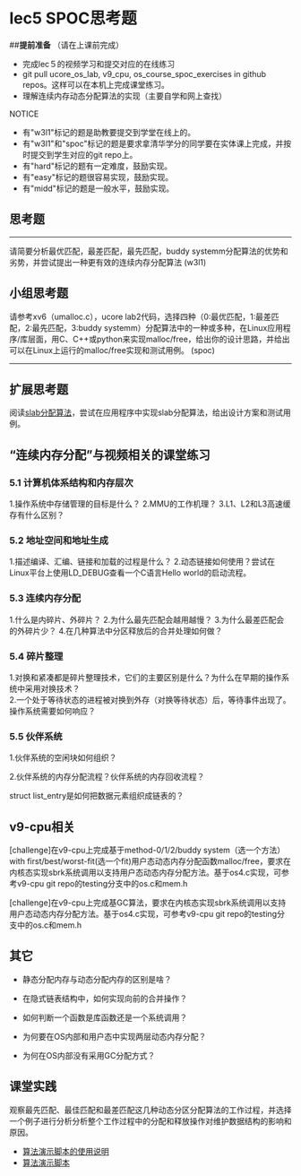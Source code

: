 # lec5 SPOC思考题

##**提前准备**
（请在上课前完成）

- 完成lec５的视频学习和提交对应的在线练习
- git pull ucore_os_lab, v9_cpu, os_course_spoc_exercises in github repos。这样可以在本机上完成课堂练习。
- 理解连续内存动态分配算法的实现（主要自学和网上查找）

NOTICE
- 有"w3l1"标记的题是助教要提交到学堂在线上的。
- 有"w3l1"和"spoc"标记的题是要求拿清华学分的同学要在实体课上完成，并按时提交到学生对应的git repo上。
- 有"hard"标记的题有一定难度，鼓励实现。
- 有"easy"标记的题很容易实现，鼓励实现。
- 有"midd"标记的题是一般水平，鼓励实现。


## 思考题
---

请简要分析最优匹配，最差匹配，最先匹配，buddy systemm分配算法的优势和劣势，并尝试提出一种更有效的连续内存分配算法 (w3l1)


## 小组思考题

请参考xv6（umalloc.c），ucore lab2代码，选择四种（0:最优匹配，1:最差匹配，2:最先匹配，3:buddy systemm）分配算法中的一种或多种，在Linux应用程序/库层面，用C、C++或python来实现malloc/free，给出你的设计思路，并给出可以在Linux上运行的malloc/free实现和测试用例。 (spoc)

---

## 扩展思考题

阅读[slab分配算法](http://en.wikipedia.org/wiki/Slab_allocation)，尝试在应用程序中实现slab分配算法，给出设计方案和测试用例。

## “连续内存分配”与视频相关的课堂练习

### 5.1 计算机体系结构和内存层次

1.操作系统中存储管理的目标是什么？
2.MMU的工作机理？
3.L1、L2和L3高速缓存有什么区别？


### 5.2 地址空间和地址生成
1.描述编译、汇编、链接和加载的过程是什么？
2.动态链接如何使用？尝试在Linux平台上使用LD_DEBUG查看一个C语言Hello world的启动流程。



### 5.3 连续内存分配
1.什么是内碎片、外碎片？
2.为什么最先匹配会越用越慢？
3.为什么最差匹配会的外碎片少？
4.在几种算法中分区释放后的合并处理如何做？
>  

### 5.4 碎片整理
1.对换和紧凑都是碎片整理技术，它们的主要区别是什么？为什么在早期的操作系统中采用对换技术？  
2.一个处于等待状态的进程被对换到外存（对换等待状态）后，等待事件出现了。操作系统需要如何响应？


### 5.5 伙伴系统
1.伙伴系统的空闲块如何组织？

2.伙伴系统的内存分配流程？伙伴系统的内存回收流程？

struct list_entry是如何把数据元素组织成链表的？  



## v9-cpu相关

[challenge]在v9-cpu上完成基于method-0/1/2/buddy system（选一个方法）with first/best/worst-fit(选一个fit)用户态动态内存分配函数malloc/free，要求在内核态实现sbrk系统调用以支持用户态动态内存分配方法。基于os4.c实现，可参考v9-cpu git repo的testing分支中的os.c和mem.h


[challenge]在v9-cpu上完成基GC算法，要求在内核态实现sbrk系统调用以支持用户态动态内存分配方法。基于os4.c实现，可参考v9-cpu git repo的testing分支中的os.c和mem.h

>

## 其它
- 静态分配内存与动态分配内存的区别是啥？

- 在隐式链表结构中，如何实现向前的合并操作？

- 如何判断一个函数是库函数还是一个系统调用？

- 为何要在OS内部和用户态中实现两层动态内存分配？

- 为何在OS内部没有采用GC分配方式？

## 课堂实践

观察最先匹配、最佳匹配和最差匹配这几种动态分区分配算法的工作过程，并选择一个例子进行分析分析整个工作过程中的分配和释放操作对维护数据结构的影响和原因。

  * [算法演示脚本的使用说明](https://github.com/chyyuu/os_tutorial_lab/blob/master/ostep/ostep3-malloc.md)
  * [算法演示脚本](https://github.com/chyyuu/os_tutorial_lab/blob/master/ostep/ostep3-malloc.py)




